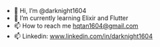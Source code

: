 - 👋 Hi, I’m @darknight1604
- 🌱 I’m currently learning Elixir and Flutter
- 📫 How to reach me hqtan1604@gmail.com
- 📫 Linkedin: www.linkedin.com/in/darknight1604

<!---
darknight1604/darknight1604 is a ✨ special ✨ repository because its `README.md` (this file) appears on your GitHub profile.
You can click the Preview link to take a look at your changes.
--->
